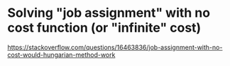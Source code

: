 # Solving "job assignment" with no cost function (or "infinite" cost)

https://stackoverflow.com/questions/16463836/job-assignment-with-no-cost-would-hungarian-method-work
